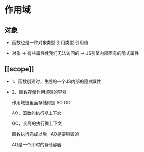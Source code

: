 # 作用域

## 对象

- 函数也是一种对象类型 引用类型 引用值

- 对象 -> 有些属性使我们无法访问的 -> JS引擎内部固有的隐式属性

## [[scope]]

- 1、函数创建时，生成的一个JS内部的隐式属性

- 2、函数存储作用域链的容器

  作用域链里面存储的是 AO GO

  AO，函数的执行期上下文

  GO，全局的执行期上下文

  函数执行完成以后，AO是要销毁的

  AO是一个即时的存储容器
